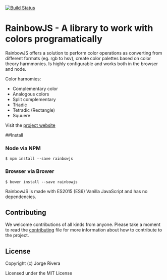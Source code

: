 [![Build Status](https://travis-ci.org/jorgeriv/RainbowJS.svg?branch=next)](https://travis-ci.org/jorgeriv/RainbowJS)
# RainbowJS - A library to work with colors programatically

RainbowJS offers a solution to perform color operations as converting from different formats (eg. rgb to hsv), create color palettes based on color theory harmmonies. Is highly configurable and works both in the browser and node.

Color harnomies:
- Complementary color
- Analogous colors
- Split complementary
- Triadic
- Tetradic (Rectangle)
- Squuere

Visit the [project website](http://jorgeriv.github.io/rainbowjs/)

##Install

### Node via NPM
```
$ npm install --save rainbowjs
```

### Browser via Brower
```
$ bower install --save rainbowjs
```
RainbowJS is made with ES2015 (ES6) Vanilla JavaScript and has no dependencies.

## Contributing
We welcome contributions of all kinds from anyone. Please take a moment to read the [contributing](https://github.com/jorgeriv/rainbowjs/blob/master/CONTRIBUTTING.md) file
for more information about how to contribute to the project.

## License
Copyright (c) Jorge Rivera

Licensed under the MIT License
